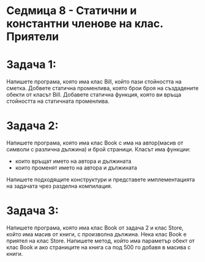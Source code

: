 # Седмица 8 - Статични и константни членове на клас. Приятели

Задача 1:
=
Напишете програма, която има клас Bill, който пази стойността на сметка. Добвете статична променлива, която брои броя на създадените обекти от класът Bill.
Добавете статична функция, която ви връща стойността на статичната променлива.

Задача 2:
=
Напишете програма, която има клас Book с има на автор(масив от символи с различна дължина) и брой страници. 
Класът има функции:
- които връщат името на автора и дължината 
- които променят името на автора и дължината

Напишете подходящите конструктури и представете имплементацията на задачата чрез разделна компилация.

Задача 3:
=
Напишете програма, която има клас Book от задача 2 и клас Store, който има масив от книги, с произволна дължина. Нека клас Book е приятел на клас Store. 
Напишете метод, който има параметър обект от клас Book и ако страниците на книга са под 500 го добавя в масива с книги.
